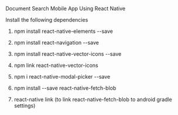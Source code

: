 Document Search Mobile App Using React Native 

Install the following dependencies 

1. npm install react-native-elements --save

2. npm install react-navigation --save

3. npm install react-native-vector-icons --save


4. npm link react-native-vector-icons

5. npm i react-native-modal-picker --save

6. npm install --save react-native-fetch-blob

7. react-native link (to link react-native-fetch-blob to android gradle settings)